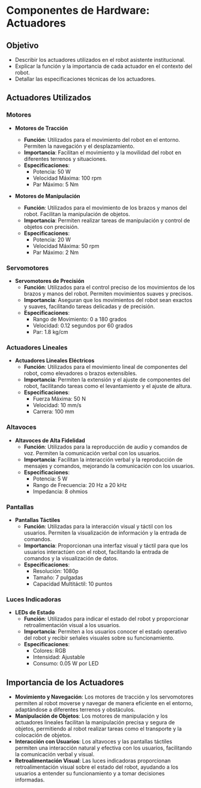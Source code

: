 # Componentes de Hardware: Actuadores

## Objetivo

- Describir los actuadores utilizados en el robot asistente institucional.
- Explicar la función y la importancia de cada actuador en el contexto del robot.
- Detallar las especificaciones técnicas de los actuadores.

## Actuadores Utilizados

### Motores

- **Motores de Tracción**

  - **Función**: Utilizados para el movimiento del robot en el entorno. Permiten la navegación y el desplazamiento.
  - **Importancia**: Facilitan el movimiento y la movilidad del robot en diferentes terrenos y situaciones.
  - **Especificaciones**:
    - Potencia: 50 W
    - Velocidad Máxima: 100 rpm
    - Par Máximo: 5 Nm

- **Motores de Manipulación**
  - **Función**: Utilizados para el movimiento de los brazos y manos del robot. Facilitan la manipulación de objetos.
  - **Importancia**: Permiten realizar tareas de manipulación y control de objetos con precisión.
  - **Especificaciones**:
    - Potencia: 20 W
    - Velocidad Máxima: 50 rpm
    - Par Máximo: 2 Nm

### Servomotores

- **Servomotores de Precisión**
  - **Función**: Utilizados para el control preciso de los movimientos de los brazos y manos del robot. Permiten movimientos suaves y precisos.
  - **Importancia**: Aseguran que los movimientos del robot sean exactos y suaves, facilitando tareas delicadas y de precisión.
  - **Especificaciones**:
    - Rango de Movimiento: 0 a 180 grados
    - Velocidad: 0.12 segundos por 60 grados
    - Par: 1.8 kg/cm

### Actuadores Lineales

- **Actuadores Lineales Eléctricos**
  - **Función**: Utilizados para el movimiento lineal de componentes del robot, como elevadores o brazos extensibles.
  - **Importancia**: Permiten la extensión y el ajuste de componentes del robot, facilitando tareas como el levantamiento y el ajuste de altura.
  - **Especificaciones**:
    - Fuerza Máxima: 50 N
    - Velocidad: 10 mm/s
    - Carrera: 100 mm

### Altavoces

- **Altavoces de Alta Fidelidad**
  - **Función**: Utilizados para la reproducción de audio y comandos de voz. Permiten la comunicación verbal con los usuarios.
  - **Importancia**: Facilitan la interacción verbal y la reproducción de mensajes y comandos, mejorando la comunicación con los usuarios.
  - **Especificaciones**:
    - Potencia: 5 W
    - Rango de Frecuencia: 20 Hz a 20 kHz
    - Impedancia: 8 ohmios

### Pantallas

- **Pantallas Táctiles**
  - **Función**: Utilizadas para la interacción visual y táctil con los usuarios. Permiten la visualización de información y la entrada de comandos.
  - **Importancia**: Proporcionan una interfaz visual y táctil para que los usuarios interactúen con el robot, facilitando la entrada de comandos y la visualización de datos.
  - **Especificaciones**:
    - Resolución: 1080p
    - Tamaño: 7 pulgadas
    - Capacidad Multitáctil: 10 puntos

### Luces Indicadoras

- **LEDs de Estado**
  - **Función**: Utilizados para indicar el estado del robot y proporcionar retroalimentación visual a los usuarios.
  - **Importancia**: Permiten a los usuarios conocer el estado operativo del robot y recibir señales visuales sobre su funcionamiento.
  - **Especificaciones**:
    - Colores: RGB
    - Intensidad: Ajustable
    - Consumo: 0.05 W por LED

## Importancia de los Actuadores

- **Movimiento y Navegación**: Los motores de tracción y los servomotores permiten al robot moverse y navegar de manera eficiente en el entorno, adaptándose a diferentes terrenos y obstáculos.
- **Manipulación de Objetos**: Los motores de manipulación y los actuadores lineales facilitan la manipulación precisa y segura de objetos, permitiendo al robot realizar tareas como el transporte y la colocación de objetos.
- **Interacción con Usuarios**: Los altavoces y las pantallas táctiles permiten una interacción natural y efectiva con los usuarios, facilitando la comunicación verbal y visual.
- **Retroalimentación Visual**: Las luces indicadoras proporcionan retroalimentación visual sobre el estado del robot, ayudando a los usuarios a entender su funcionamiento y a tomar decisiones informadas.
